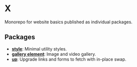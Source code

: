 # X

Monorepo for website basics published as individual packages.

## Packages

- [**style**](style): Minimal utility styles.
- [**gallery element**](gallery-element): Image and video gallery.
- [**up**](up): Upgrade links and forms to fetch with in-place swap.
